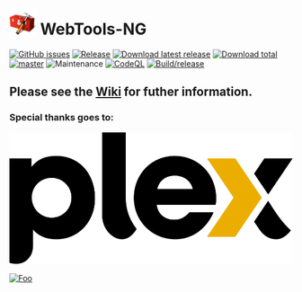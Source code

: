 # ![Logo](https://github.com/WebTools-NG/WebTools-NG/blob/master/wiki/icons/WebTools-48-NG.png) WebTools-NG

[![GitHub issues](https://img.shields.io/github/issues/WebTools-NG/WebTools-NG.svg?style=flat)](https://github.com/WebTools-NG/WebTools-NG/issues)
[![Release](https://img.shields.io/github/release/WebTools-NG/WebTools-NG.svg?style=flat)](https://github.com/WebTools-NG/WebTools-NG/releases/latest)
[![Download latest release](https://img.shields.io/github/downloads/WebTools-NG/WebTools-NG/latest/total.svg)](https://github.com/WebTools-NG/WebTools-NG/releases/latest)
[![Download total](https://img.shields.io/github/downloads/WebTools-NG/WebTools-NG/total.svg)](https://github.com/WebTools-NG/WebTools-NG/releases)
[![master](https://img.shields.io/badge/master-stable-green.svg?maxAge=2592000)]('')
![Maintenance](https://img.shields.io/badge/Maintained-Yes-green.svg)
[![CodeQL](https://github.com/WebTools-NG/WebTools-NG/workflows/CodeQL/badge.svg)](https://github.com/WebTools-NG/WebTools-NG/actions?query=workflow%3ACodeQL)
[![Build/release](https://github.com/WebTools-NG/WebTools-NG/actions/workflows/release.yml/badge.svg)](https://github.com/WebTools-NG/WebTools-NG/actions/workflows/release.yml)

## Please see the [Wiki](https://github.com/WebTools-NG/WebTools-NG/wiki) for futher information.


### Special thanks goes to:

[![ Plex, for providing the best multimedia server in the world ](https://github.com/WebTools-NG/WebTools-NG/blob/master/wiki/icons/plex-logo-full-color-on-white.png)](https://plex.tv)

[![Foo](http://www.google.com.au/images/nav_logo7.png)](http://google.com.au/)


